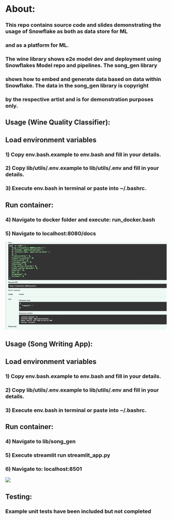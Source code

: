 # About:
### This repo contains source code and slides demonstrating the usage of Snowflake as both as data store for ML
### and as a platform for ML. 
###
### The wine library shows e2e model dev and deployment using Snowflakes Model repo and pipelines. The song_gen library 
### shows how to embed and generate data based on data within Snowflake. The data in the song_gen library is copyright
### by the respective artist and is for demonstration purposes only. 

## Usage (Wine Quality Classifier):
## Load environment variables
### 1) Copy env.bash.example to env.bash and fill in your details. 
### 2) Copy lib/utils/.env.example to lib/utils/.env and fill in your details.
### 3) Execute env.bash in terminal or paste into ~/.bashrc.

## Run container:
### 4) Navigate to docker folder and execute: run_docker.bash
### 5) Navigate to localhost:8080/docs
<img src="images/endpoint.png">

## Usage (Song Writing App):
## Load environment variables
### 1) Copy env.bash.example to env.bash and fill in your details. 
### 2) Copy lib/utils/.env.example to lib/utils/.env and fill in your details.
### 3) Execute env.bash in terminal or paste into ~/.bashrc.

## Run container:
### 4) Navigate to lib/song_gen
### 5) Execute streamlit run streamlit_app.py
### 6) Navigate to: localhost:8501
<img src="images/song_writing_demo.gif">

## Testing:
### Example unit tests have been included but not completed